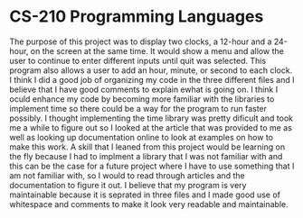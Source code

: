 # CS-210 Programming Languages

The purpose of this project was to display two clocks, a 12-hour and a 24-hour, on the screen at the same time. It would show a menu and allow the user to continue to enter different inputs until quit was selected. This program also allows a user to add an hour, minute, or second to each clock. I think I did a good job of organizing my code in the three different files and I believe that I have good comments to explain ewhat is going on. I think I oculd enhance my code by becoming more familiar with the libraries to implement time so there could be a way for the program to run faster possibly. I thought implementing the time library was pretty dificult and took me a while to figure out so I looked at the article that was provided to me as well as looking up documentation online to look at examples on how to make this work. A skill that I leaned from this project would be learning on the fly because I had to implment a library that I was not familiar with and this can be the case for a future project where I have to use something that I am not familiar with, so I would to read through articles and the documentation to figure it out. I believe that my program is very maintainable because it is seprated in three files and I made good use of whitespace and comments to make it look very readable and maintainable.
